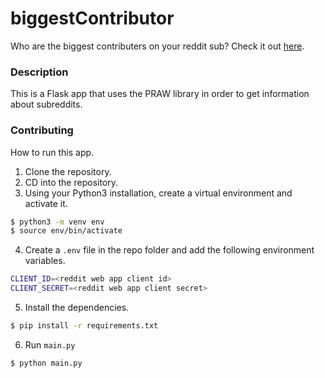 # biggestContributor
Who are the biggest contributers on your reddit sub? Check it out [here](
https://bigcontrib.torrtle.co/).

### Description
This is a Flask app that uses the PRAW library in order to get information about subreddits.

### Contributing
How to run this app.

1. Clone the repository.
2. CD into the repository.
3. Using your Python3 installation, create a virtual environment and activate it.
```Bash
$ python3 -m venv env
$ source env/bin/activate
```
4. Create a `.env` file in the repo folder and add the following environment variables.
```Bash
CLIENT_ID=<reddit web app client id>
CLIENT_SECRET=<reddit web app client secret>
```
5. Install the dependencies.
```Bash
$ pip install -r requirements.txt
```
6. Run `main.py`
```Bash
$ python main.py
```
